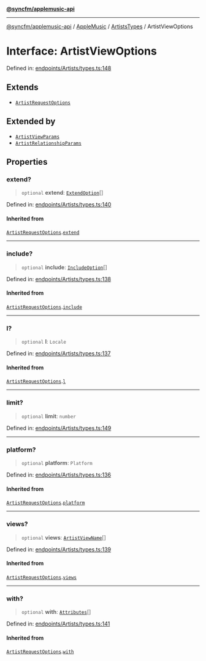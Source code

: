 [**@syncfm/applemusic-api**](../../../../../../README.md)

***

[@syncfm/applemusic-api](../../../../../../globals.md) / [AppleMusic](../../../README.md) / [ArtistsTypes](../README.md) / ArtistViewOptions

# Interface: ArtistViewOptions

Defined in: [endpoints/Artists/types.ts:148](https://github.com/sync-fm/applemusic-api/blob/9ff258d5e3837a0cb0f9914911c5614d92f344ed/src/endpoints/Artists/types.ts#L148)

## Extends

- [`ArtistRequestOptions`](ArtistRequestOptions.md)

## Extended by

- [`ArtistViewParams`](ArtistViewParams.md)
- [`ArtistRelationshipParams`](ArtistRelationshipParams.md)

## Properties

### extend?

> `optional` **extend**: [`ExtendOption`](../enumerations/ExtendOption.md)[]

Defined in: [endpoints/Artists/types.ts:140](https://github.com/sync-fm/applemusic-api/blob/9ff258d5e3837a0cb0f9914911c5614d92f344ed/src/endpoints/Artists/types.ts#L140)

#### Inherited from

[`ArtistRequestOptions`](ArtistRequestOptions.md).[`extend`](ArtistRequestOptions.md#extend)

***

### include?

> `optional` **include**: [`IncludeOption`](../enumerations/IncludeOption.md)[]

Defined in: [endpoints/Artists/types.ts:138](https://github.com/sync-fm/applemusic-api/blob/9ff258d5e3837a0cb0f9914911c5614d92f344ed/src/endpoints/Artists/types.ts#L138)

#### Inherited from

[`ArtistRequestOptions`](ArtistRequestOptions.md).[`include`](ArtistRequestOptions.md#include)

***

### l?

> `optional` **l**: `Locale`

Defined in: [endpoints/Artists/types.ts:137](https://github.com/sync-fm/applemusic-api/blob/9ff258d5e3837a0cb0f9914911c5614d92f344ed/src/endpoints/Artists/types.ts#L137)

#### Inherited from

[`ArtistRequestOptions`](ArtistRequestOptions.md).[`l`](ArtistRequestOptions.md#l)

***

### limit?

> `optional` **limit**: `number`

Defined in: [endpoints/Artists/types.ts:149](https://github.com/sync-fm/applemusic-api/blob/9ff258d5e3837a0cb0f9914911c5614d92f344ed/src/endpoints/Artists/types.ts#L149)

***

### platform?

> `optional` **platform**: `Platform`

Defined in: [endpoints/Artists/types.ts:136](https://github.com/sync-fm/applemusic-api/blob/9ff258d5e3837a0cb0f9914911c5614d92f344ed/src/endpoints/Artists/types.ts#L136)

#### Inherited from

[`ArtistRequestOptions`](ArtistRequestOptions.md).[`platform`](ArtistRequestOptions.md#platform)

***

### views?

> `optional` **views**: [`ArtistViewName`](../enumerations/ArtistViewName.md)[]

Defined in: [endpoints/Artists/types.ts:139](https://github.com/sync-fm/applemusic-api/blob/9ff258d5e3837a0cb0f9914911c5614d92f344ed/src/endpoints/Artists/types.ts#L139)

#### Inherited from

[`ArtistRequestOptions`](ArtistRequestOptions.md).[`views`](ArtistRequestOptions.md#views)

***

### with?

> `optional` **with**: [`Attributes`](../enumerations/WithOption.md#attributes)[]

Defined in: [endpoints/Artists/types.ts:141](https://github.com/sync-fm/applemusic-api/blob/9ff258d5e3837a0cb0f9914911c5614d92f344ed/src/endpoints/Artists/types.ts#L141)

#### Inherited from

[`ArtistRequestOptions`](ArtistRequestOptions.md).[`with`](ArtistRequestOptions.md#with)
